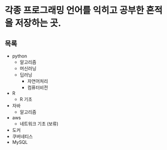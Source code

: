 # 각종 프로그래밍 언어를 익히고 공부한 흔적을 저장하는 곳.

## 목록 

+ python
  + 알고리즘
  + 머신러닝
  + 딥러닝
    + 자연어처리
    + 컴퓨터비전
+ R
  + R 기초
+ 자바
  + 알고리즘
+ aws
  + 네트워크 기초 (보류)
+ 도커
+ 쿠버네티스
+ MySQL